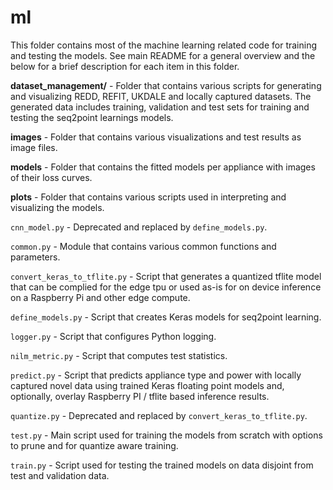 # ml

This folder contains most of the machine learning related code for training and testing the models. See main README for a general overview and the below for a brief description for each item in this folder.

**dataset_management/** - Folder that contains various scripts for generating and visualizing REDD, REFIT, UKDALE and locally captured datasets. The generated data includes training, validation and test sets for training and testing the seq2point learnings models.

**images** - Folder that contains various visualizations and test results as image files.

**models** - Folder that contains the fitted models per appliance with images of their loss curves.

**plots** - Folder that contains various scripts used in interpreting and visualizing the models. 

`cnn_model.py` - Deprecated and replaced by `define_models.py`.

`common.py` - Module that contains various common functions and parameters.

`convert_keras_to_tflite.py` - Script that generates a quantized tflite model that can be complied for the edge tpu or used as-is for on device inference on a Raspberry Pi and other edge compute.

`define_models.py` - Script that creates Keras models for seq2point learning.

`logger.py` - Script that configures Python logging.

`nilm_metric.py` - Script that computes test statistics.

`predict.py` - Script that predicts appliance type and power with locally captured novel data using trained Keras floating point models and, optionally, overlay Raspberry PI / tflite based inference results.

`quantize.py` - Deprecated and replaced by `convert_keras_to_tflite.py`.

`test.py` - Main script used for training the models from scratch with options to prune and for quantize aware training.

`train.py` - Script used for testing the trained models on data disjoint from test and validation data.